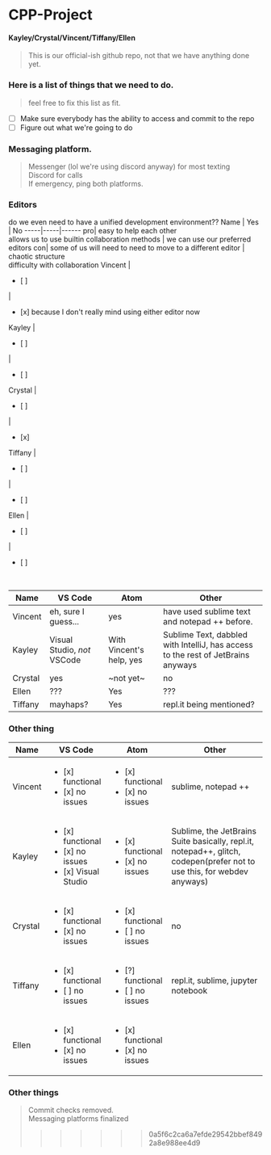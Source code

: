 # CPP-Project  
#### Kayley/Crystal/Vincent/Tiffany/Ellen

> This is our official-ish github repo, not that we have anything done yet.
### Here is a list of things that we need to do.
> feel free to fix this list as fit.
- [ ] Make sure everybody has the ability to access and commit to the repo
- [ ] Figure out what we're going to do
### Messaging platform.
>Messenger (lol we're using discord anyway) for most texting
<br> Discord for calls
<br> If emergency, ping both platforms.
### Editors
do we even need to have a unified development environment??
Name | Yes | No
-----|-----|------
pro| easy to help each other <br> allows us to use builtin collaboration methods | we can use our preferred editors
con| some of us will need to need to move to a different editor | chaotic structure <br> difficulty with collaboration
Vincent | <ul><li> [ ] </li></ul> | <ul><li> [x] because I don't really mind using either editor now </li></ul>
Kayley | <ul><li> [ ] </li></ul> | <ul><li> [ ] </li></ul>
Crystal | <ul><li> [ ] </li></ul> | <ul><li> [x] </li></ul>
Tiffany | <ul><li> [ ] </li></ul> | <ul><li> [ ] </li></ul>
Ellen | <ul><li> [ ] </li></ul> | <ul><li> [ ] </li></ul>
<br>

Name | VS Code | Atom | Other
-----|---------|------|-------
Vincent | eh, sure I guess... | yes | have used sublime text and notepad ++ before.  
Kayley | Visual Studio, *not* VSCode | With Vincent's help, yes | Sublime Text, dabbled with IntelliJ, has access to the rest of JetBrains anyways  
Crystal | yes | ~not yet~ | no  
Ellen | ??? | Yes | ???  
Tiffany | mayhaps? | Yes | repl.it being mentioned?  
### Other thing
Name | VS Code | Atom | Other
-----|---------|------|-------
Vincent| <ul><li>[x] functional</li><li>[x] no issues</li></ul> | <ul><li>[x] functional</li><li>[x] no issues</li></ul> | sublime, notepad ++
 Kayley| <ul><li>[x] functional</li><li>[x] no issues</li><li>[x] Visual Studio</li></ul> | <ul><li>[x] functional</li><li>[x] no issues</li></ul> | Sublime, the JetBrains Suite basically, repl.it, notepad++, glitch, codepen(prefer not to use this, for webdev anyways)
Crystal| <ul><li>[x] functional</li><li>[x] no issues</li></ul> | <ul><li>[x] functional</li><li>[ ] no issues</li></ul> | no
Tiffany| <ul><li>[x] functional</li><li>[ ] no issues</li></ul> | <ul><li>[?] functional</li><li>[ ] no issues</li></ul> | repl.it, sublime, jupyter notebook
 Ellen | <ul><li>[x] functional</li><li>[x] no issues</li></ul> | <ul><li>[x] functional</li><li>[x] no issues</li></ul>
### Other things
> Commit checks removed.
<br> Messaging platforms finalized
>>>>>>> 0a5f6c2ca6a7efde29542bbef8492a8e988ee4d9
